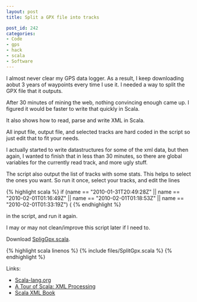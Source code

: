 ```yaml
---
layout: post
title: Split a GPX file into tracks

post_id: 242
categories:
- Code
- gps
- hack
- scala
- Software
---
```


I almost never clear my GPS data logger. As a result, I keep downloading aobut 3 years of waypoints every time I use it. I needed a way to split the GPX file that it outputs.

After 30 minutes of mining the web, nothing convincing enough came up. I figured it would be faster to write that quickly in Scala.

It also shows how to read, parse and write XML in Scala.

<!--more-->

All input file, output file, and selected tracks are hard coded in the script so just edit that to fit your needs.

I actually started to write datastructures for some of the xml data, but then again, I wanted to finish that in less than 30 minutes, so there are global variables for the currently read track, and more ugly stuff.

The script also output the list of tracks with some stats. This helps to select the ones you want.
So run it once, select your tracks, and edit the lines

{% highlight scala %}
if (name == "2010-01-31T20:49:28Z" ||
    name == "2010-02-01T01:16:49Z" ||
    name == "2010-02-01T01:18:53Z" ||
    name == "2010-02-01T01:33:19Z") {
{% endhighlight %}

in the script, and run it again.

I may or may not clean/improve this script later if I need to.

Download [SpligGpx.scala](/files/SpligGpx.scala).

{% highlight scala linenos %}
{% include files/SplitGpx.scala %}
{% endhighlight %}

Links:

- [Scala-lang.org](http://scala-lang.org)
- [A Tour of Scala: XML Processing](http://www.scala-lang.org/node/131)
- [Scala XML Book](http://burak.emir.googlepages.com/scalaxbook.docbk.html)
